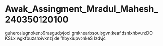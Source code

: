 # Awak_Assingment_Mradul_Mahesh_240350120100
guheroaiugnokenp9rasgud;vjocl 
gmknearbsouipgvn;keaf dsnlxhbvun:DO KSLx
wgkfbuzshxivknzj de fhbyxiupvonkeS lzdvjc
